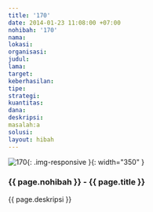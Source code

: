 ```yaml
---
title: '170'
date: 2014-01-23 11:08:00 +07:00
nohibah: '170'
nama:
lokasi:
organisasi:
judul:
lama:
target:
keberhasilan:
tipe:
strategi:
kuantitas:
dana:
deskripsi:
masalah:a
solusi:
layout: hibah
---
```


![170](/static/img/hibahcms/170.png){: .img-responsive }{: width="350" }

### {{ page.nohibah }} - {{ page.title }}

{{ page.deskripsi }}

